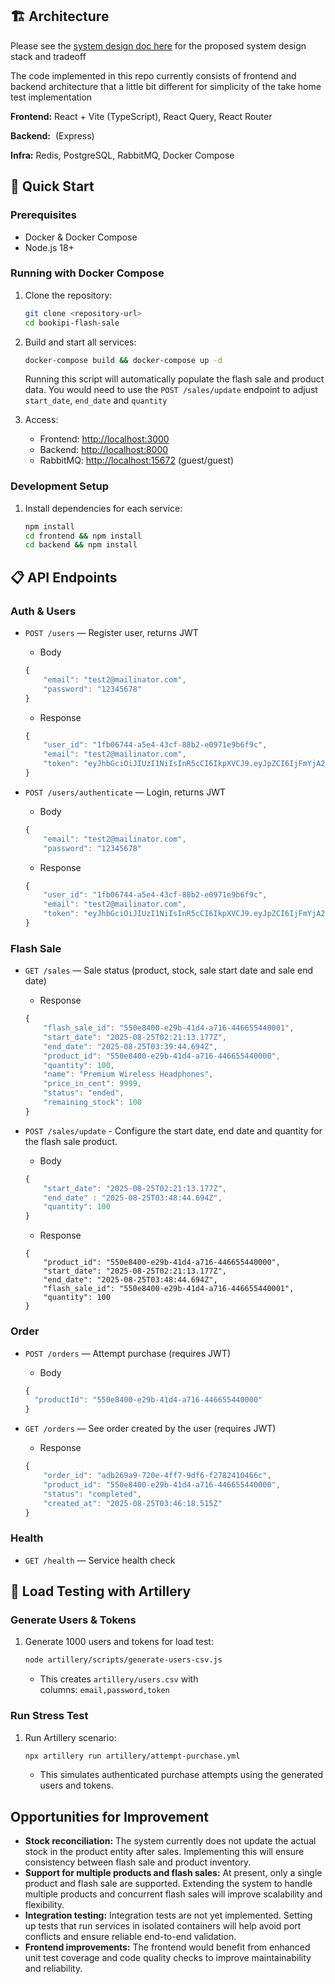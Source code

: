 ## **🏗️ Architecture**

Please see the [system design doc here](./system-design/System-Design.md) for the proposed system design stack and tradeoff

The code implemented in this repo currently consists of frontend and backend architecture that a little bit different for simplicity of the take home test implementation

**Frontend:** React + Vite (TypeScript), React Query, React Router 

**Backend:**  (Express)

**Infra:** Redis, PostgreSQL, RabbitMQ, Docker Compose

## **🚀 Quick Start**

### **Prerequisites**

- Docker & Docker Compose
- Node.js 18+

### **Running with Docker Compose**

1. Clone the repository:

    ```bash
    git clone <repository-url>
    cd bookipi-flash-sale

    ```

2. Build and start all services:

    ```bash
    docker-compose build && docker-compose up -d

    ```

    Running this script will automatically populate the flash sale and product data.
    You would need to use the `POST /sales/update` endpoint to adjust `start_date`, `end_date` and `quantity`

3. Access:
    - Frontend: [http://localhost:3000](http://localhost:3000/)
    - Backend: [http://localhost:8000](http://localhost:8000/)
    - RabbitMQ: [http://localhost:15672](http://localhost:15672/) (guest/guest)

### **Development Setup**

1. Install dependencies for each service:

    ```bash
    npm install
    cd frontend && npm install
    cd backend && npm install
    ```

## **📋 API Endpoints**

### **Auth & Users**

- `POST /users` — Register user, returns JWT
    - Body

    ```jsx
    {
        "email": "test2@mailinator.com",
        "password": "12345678"
    }
    ```

    - Response

    ```jsx
    {
        "user_id": "1fb06744-a5e4-43cf-88b2-e0971e9b6f9c",
        "email": "test2@mailinator.com",
        "token": "eyJhbGciOiJIUzI1NiIsInR5cCI6IkpXVCJ9.eyJpZCI6IjFmYjA2NzQ0LWE1ZTQtNDNjZi04OGIyLWUwOTcxZTliNmY5YyIsImVtYWlsIjoidGVzdDJAbWFpbGluYXRvci5jb20iLCJpYXQiOjE3NTYwMjEzMzQsImV4cCI6MTc1NjEwNzczNH0.DKfsUDuoUHnCTXf1LZfDk67909Gg4WjgSQnaZbzM13w"
    }
    ```

- `POST /users/authenticate` — Login, returns JWT
    - Body

    ```jsx
    {
        "email": "test2@mailinator.com",
        "password": "12345678"

    ```

    - Response

    ```jsx
    {
        "user_id": "1fb06744-a5e4-43cf-88b2-e0971e9b6f9c",
        "email": "test2@mailinator.com",
        "token": "eyJhbGciOiJIUzI1NiIsInR5cCI6IkpXVCJ9.eyJpZCI6IjFmYjA2NzQ0LWE1ZTQtNDNjZi04OGIyLWUwOTcxZTliNmY5YyIsImVtYWlsIjoidGVzdDJAbWFpbGluYXRvci5jb20iLCJpYXQiOjE3NTYwMjEzMzQsImV4cCI6MTc1NjEwNzczNH0.DKfsUDuoUHnCTXf1LZfDk67909Gg4WjgSQnaZbzM13w"
    }
    ```

### **Flash Sale**

- `GET /sales` — Sale status (product, stock, sale start date and sale end date)
    - Response

    ```jsx
    {
        "flash_sale_id": "550e8400-e29b-41d4-a716-446655440001",
        "start_date": "2025-08-25T02:21:13.177Z",
        "end_date": "2025-08-25T03:39:44.694Z",
        "product_id": "550e8400-e29b-41d4-a716-446655440000",
        "quantity": 100,
        "name": "Premium Wireless Headphones",
        "price_in_cent": 9999,
        "status": "ended",
        "remaining_stock": 100
    }
    ```

- `POST /sales/update` - Configure the start date, end date and quantity for the flash sale product.
    - Body

    ```jsx
    {
        "start_date": "2025-08-25T02:21:13.177Z",
        "end_date" : "2025-08-25T03:48:44.694Z",
        "quantity": 100
    }
    ```

    - Response

    ```
    {
        "product_id": "550e8400-e29b-41d4-a716-446655440000",
        "start_date": "2025-08-25T02:21:13.177Z",
        "end_date": "2025-08-25T03:48:44.694Z",
        "flash_sale_id": "550e8400-e29b-41d4-a716-446655440001",
        "quantity": 100
    }
    ```

### Order

- `POST /orders` — Attempt purchase (requires JWT)
    - Body

    ```jsx
    {
      "productId": "550e8400-e29b-41d4-a716-446655440000"
    }
    ```

- `GET /orders` — See order created by the user (requires JWT)
    - Response

    ```jsx
    {
        "order_id": "adb269a9-720e-4ff7-9df6-f2782410466c",
        "product_id": "550e8400-e29b-41d4-a716-446655440000",
        "status": "completed",
        "created_at": "2025-08-25T03:46:18.515Z"
    }
    ```

### **Health**

- `GET /health` — Service health check

## **🧪 Load Testing with Artillery**

### **Generate Users & Tokens**

1. Generate 1000 users and tokens for load test:

    ```bash
    node artillery/scripts/generate-users-csv.js

    ```

    - This creates `artillery/users.csv` with columns: `email,password,token`

### **Run Stress Test**

1. Run Artillery scenario:

    ```bash
    npx artillery run artillery/attempt-purchase.yml

    ```

    - This simulates authenticated purchase attempts using the generated users and tokens.

## Opportunities for Improvement

- **Stock reconciliation:** The system currently does not update the actual stock in the product entity after sales. Implementing this will ensure consistency between flash sale and product inventory.
- **Support for multiple products and flash sales:** At present, only a single product and flash sale are supported. Extending the system to handle multiple products and concurrent flash sales will improve scalability and flexibility.
- **Integration testing:** Integration tests are not yet implemented. Setting up tests that run services in isolated containers will help avoid port conflicts and ensure reliable end-to-end validation.
- **Frontend improvements:** The frontend would benefit from enhanced unit test coverage and code quality checks to improve maintainability and reliability.
